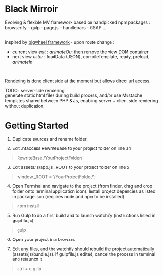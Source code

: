 # Black Mirroir #
Evolving & flexible MV framework based on handpicked npm packages :  
browserify - gulp - page.js - handlebars - GSAP …
<br><br>

inspired by [bigwheel framework](https://github.com/bigwheel-framework) - upon route change : 
- current view _exit_ : _animateOut_ then remove the view DOM container
- next view _enter_ : loadData (JSON), compileTemplate, ready, preload, _animateIn_  
<br> 
  
Rendering is done client side at the moment but allows direct url access.

TODO : server-side rendering  
generate static html files during build process, and/or use Mustache templates shared between PHP & Js, enabling server + client side  rendering without duplication.


# Getting Started #

1. Duplicate sources and rename folder.

2. Edit .htaccess RewriteBase to your project folder on line 34
> RewriteBase /YourProjectFolder/

3. Edit assets/js/app.js _ROOT to your project folder on line 5
> window._ROOT = '/YourProjectFolder/'; 

4. Open Terminal and navigate to the project (from finder, drag and drop folder onto terminal application icon).
Install project depencies as listed in package.json (requires node and npm to be installed)
> npm install

5. Run Gulp to do a first build and to launch watchify (instructions listed in gulpfile.js)
> gulp

6. Open your project in a browser.

7. Edit any files, and the watchify should rebuild the project automatically (assets/js/bundle.js).
If gulpfile.js edited, cancel the process in terminal and relaunch it
> ctrl + c
> gulp

